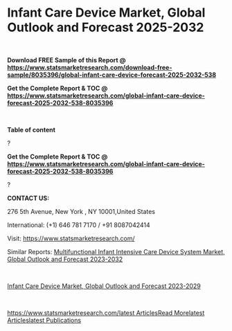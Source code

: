 <h1>Infant Care Device Market, Global Outlook and Forecast 2025-2032</h1><br/><p><strong>Download FREE Sample of this Report @ <a href="https://www.statsmarketresearch.com/download-free-sample/8035396/global-infant-care-device-forecast-2025-2032-538">https://www.statsmarketresearch.com/download-free-sample/8035396/global-infant-care-device-forecast-2025-2032-538</a></strong></p>
 
 
 
 <div><b>Get the Complete Report & TOC @ <a href="https://www.statsmarketresearch.com/global-infant-care-device-forecast-2025-2032-538-8035396">https://www.statsmarketresearch.com/global-infant-care-device-forecast-2025-2032-538-8035396</a></b></div>
 
 
 
 <p><br />
 
 <b>Table of content</b></p>
 
 
 
 <p>? </p>
 
 
 
 <div><b>Get the Complete Report & TOC @ <a href="https://www.statsmarketresearch.com/global-infant-care-device-forecast-2025-2032-538-8035396">https://www.statsmarketresearch.com/global-infant-care-device-forecast-2025-2032-538-8035396</a></b></div>
 
 
 
 <p>? </p>
 
 
 
 <p><b>CONTACT US:</b><br />
 
 276 5th Avenue, New York , NY 10001,United States<br />
 
 International: (+1) 646 781 7170 / +91 8087042414<br />
 
 Visit: <a href="https://www.statsmarketresearch.com/">https://www.statsmarketresearch.com/</a><br />
 
 Similar Reports: <a href="https://www.statsmarketresearch.com/global-infant-care-device-forecast-2025-2032-538-8035396">Multifunctional Infant Intensive Care Device System Market, Global Outlook and Forecast 2023-2032</a><br />
 
 <br />
 
 <a href="https://www.statsmarketresearch.com/global-infant-care-device-forecast-2025-2032-538-8035396">Infant Care Device Market, Global Outlook and Forecast 2023-2029</a><br />
 
 <br />
 
 <a href="https://gyeongbokgung.com">https://www.statsmarketresearch.com/</a><a href="https://hallyeomaritime.com">latest Articles</a><a href="https://jingwansa.com">Read More</a><a href="https://nguoiviet.jp/">latest Articles</a><a href="https://www.intelmarketresearch.com/">latest Publications</a></p>